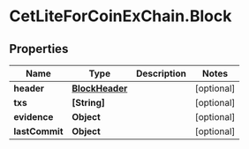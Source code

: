# CetLiteForCoinExChain.Block

## Properties
Name | Type | Description | Notes
------------ | ------------- | ------------- | -------------
**header** | [**BlockHeader**](BlockHeader.md) |  | [optional] 
**txs** | **[String]** |  | [optional] 
**evidence** | **Object** |  | [optional] 
**lastCommit** | **Object** |  | [optional] 
